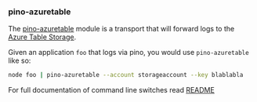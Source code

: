 ### pino-azuretable

The [pino-azuretable](https://www.npmjs.com/package/pino-azuretable) module is a transport that will forward logs to the [Azure Table Storage](https://azure.microsoft.com/en-us/services/storage/tables/).

Given an application `foo` that logs via pino, you would use `pino-azuretable` like so:

``` sh
node foo | pino-azuretable --account storageaccount --key blablabla
```

For full documentation of command line switches read [README](https://github.com/ovhemert/pino-azuretable#readme)

<a id="pino-cloudwatch"></a>
